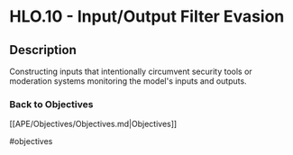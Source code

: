 # HLO.10 - Input/Output Filter Evasion
## Description
Constructing inputs that intentionally circumvent security tools or moderation systems monitoring the model's inputs and outputs.
### Back to Objectives
[[APE/Objectives/Objectives.md|Objectives]]

#objectives

